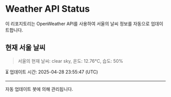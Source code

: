 
# Weather API Status

이 리포지토리는 OpenWeather API를 사용하여 서울의 날씨 정보를 자동으로 업데이트합니다.

## 현재 서울 날씨
> 서울의 현재 날씨: clear sky, 온도: 12.76°C, 습도: 50%

⏳ 업데이트 시간: 2025-04-28 23:55:47 (UTC)

---
자동 업데이트 봇에 의해 관리됩니다.
